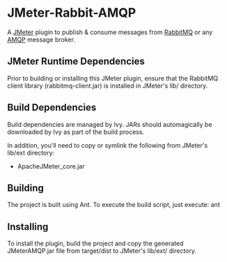 JMeter-Rabbit-AMQP
==================

A [JMeter](http://jmeter.apache.org/) plugin to publish & consume messages from [RabbitMQ](http://www.rabbitmq.com/) or any [AMQP](http://www.amqp.org/) message broker.


JMeter Runtime Dependencies
---------------------------

Prior to building or installing this JMeter plugin, ensure that the RabbitMQ client library (rabbitmq-client.jar) is installed in JMeter's lib/ directory.


Build Dependencies
------------------

Build dependencies are managed by Ivy. JARs should automagically be downloaded by Ivy as part of the build process.

In addition, you'll need to copy or symlink the following from JMeter's lib/ext directory:
* ApacheJMeter_core.jar


Building
--------

The project is built using Ant. To execute the build script, just execute:
    ant


Installing
----------

To install the plugin, build the project and copy the generated JMeterAMQP.jar file from target/dist to JMeter's lib/ext/ directory.
